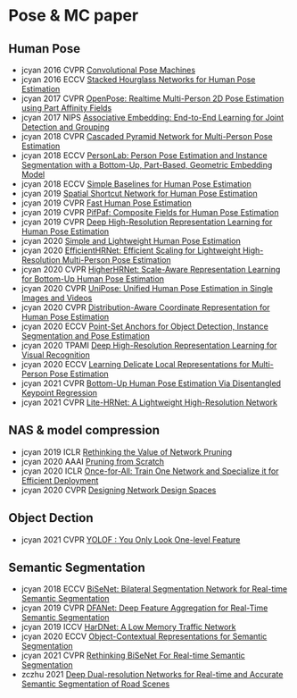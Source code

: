 # Pose & MC paper

Human Pose
---
- jcyan 2016 CVPR [Convolutional Pose Machines](https://arxiv.org/pdf/1602.00134)
- jcyan 2016 ECCV [Stacked Hourglass Networks for Human Pose Estimation](https://arxiv.org/pdf/1603.06937)
- jcyan 2017 CVPR [OpenPose: Realtime Multi-Person 2D Pose Estimation using Part Affinity Fields](https://arxiv.org/pdf/1812.08008)
- jcyan 2017 NIPS [Associative Embedding: End-to-End Learning for Joint Detection and Grouping](https://arxiv.org/pdf/1611.05424)
- jcyan 2018 CVPR [Cascaded Pyramid Network for Multi-Person Pose Estimation](https://arxiv.org/pdf/1711.07319)
- jcyan 2018 ECCV [PersonLab: Person Pose Estimation and Instance Segmentation with a Bottom-Up, Part-Based, Geometric Embedding Model](https://arxiv.org/pdf/1803.08225)
- jcyan 2018 ECCV [Simple Baselines for Human Pose Estimation](https://arxiv.org/pdf/1804.06208)
- jcyan 2019 [Spatial Shortcut Network for Human Pose Estimation](https://arxiv.org/pdf/1904.03141)
- jcyan 2019 CVPR [Fast Human Pose Estimation](https://arxiv.org/pdf/1811.05419)
- jcyan 2019 CVPR [PifPaf: Composite Fields for Human Pose Estimation](https://arxiv.org/pdf/1903.06593)
- jcyan 2019 CVPR [Deep High-Resolution Representation Learning for Human Pose Estimation](https://arxiv.org/pdf/1902.09212)
- jcyan 2020 [Simple and Lightweight Human Pose Estimation](https://arxiv.org/pdf/1911.10346)
- jcyan 2020 [EfficientHRNet: Efficient Scaling for Lightweight High-Resolution Multi-Person Pose Estimation](https://arxiv.org/pdf/2007.08090)
- jcyan 2020 CVPR [HigherHRNet: Scale-Aware Representation Learning for Bottom-Up Human Pose Estimation](https://arxiv.org/pdf/1908.10357)
- jcyan 2020 CVPR [UniPose: Unified Human Pose Estimation in Single Images and Videos](https://arxiv.org/pdf/2001.08095)
- jcyan 2020 CVPR [Distribution-Aware Coordinate Representation for Human Pose Estimation](https://arxiv.org/pdf/1910.06278)
- jcyan 2020 ECCV [Point-Set Anchors for Object Detection, Instance Segmentation and Pose Estimation](https://arxiv.org/pdf/2007.02846)
- jcyan 2020 TPAMI [Deep High-Resolution Representation Learning for Visual Recognition](https://arxiv.org/pdf/1908.07919)
- jcyan 2020 ECCV [Learning Delicate Local Representations for Multi-Person Pose Estimation](https://arxiv.org/pdf/2003.04030)
- jcyan 2021 CVPR [Bottom-Up Human Pose Estimation Via Disentangled Keypoint Regression](https://arxiv.org/pdf/2104.02300)
- jcyan 2021 CVPR [Lite-HRNet: A Lightweight High-Resolution Network](https://arxiv.org/pdf/2104.06403)



NAS & model compression
---
- jcyan 2019 ICLR [Rethinking the Value of Network Pruning](https://arxiv.org/pdf/1810.05270)
- jcyan 2020 AAAI [Pruning from Scratch](https://arxiv.org/pdf/1909.12579)
- jcyan 2020 ICLR [Once-for-All: Train One Network and Specialize it for Efficient Deployment](https://arxiv.org/pdf/1908.09791)
- jcyan 2020 CVPR [Designing Network Design Spaces](https://arxiv.org/pdf/2003.13678)

Object Dection
---
- jcyan 2021 CVPR [YOLOF : You Only Look One-level Feature
](https://arxiv.org/pdf/2103.09460)

Semantic Segmentation
---
- jcyan 2018 ECCV [BiSeNet: Bilateral Segmentation Network for Real-time Semantic Segmentation](https://arxiv.org/pdf/1808.00897)
- jcyan 2019 CVPR [DFANet: Deep Feature Aggregation for Real-Time Semantic Segmentation](https://arxiv.org/pdf/1904.02216)
- jcyan 2019 ICCV [HarDNet: A Low Memory Traffic Network](https://arxiv.org/pdf/1909.00948)
- jcyan 2020 ECCV [Object-Contextual Representations for Semantic
Segmentation](https://arxiv.org/pdf/1909.11065)
- jcyan 2021 CVPR [Rethinking BiSeNet For Real-time Semantic Segmentation](https://arxiv.org/pdf/2104.13188)
- zczhu 2021 [Deep Dual-resolution Networks for Real-time and Accurate Semantic Segmentation of Road Scenes](https://arxiv.org/pdf/2101.06085v1.pdf)
